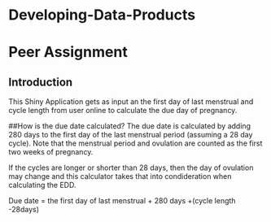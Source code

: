 # Developing-Data-Products
# Peer Assignment
## Introduction
This Shiny Application gets as input an the first day of last menstrual and cycle length from user online 
to calculate the due day of pregnancy.

##How is the due date calculated?
The due date is calculated by adding 280 days to the first day of the last menstrual period (assuming a 28 day cycle). Note that the menstrual period and ovulation are counted as the first two weeks of pregnancy. 

If the cycles are longer or shorter than 28 days, then the day of ovulation may change and this calculator takes that into condideration when calculating the EDD.

Due date = the first day of last menstrual + 280 days +(cycle length -28days)
